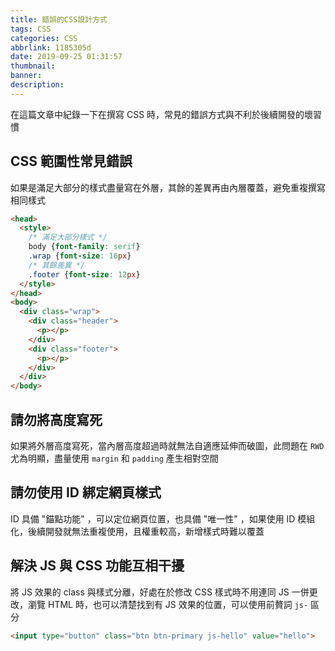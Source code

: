 ```yaml
---
title: 錯誤的CSS設計方式
tags: CSS
categories: CSS
abbrlink: 1185305d
date: 2019-09-25 01:31:57
thumbnail:
banner:
description:
---
```


在這篇文章中紀錄一下在撰寫 CSS 時，常見的錯誤方式與不利於後續開發的壞習慣

<!-- more -->

## CSS 範圍性常見錯誤

如果是滿足大部分的樣式盡量寫在外層，其餘的差異再由內層覆蓋，避免重複撰寫相同樣式

``` html
<head>
  <style>
    /* 滿足大部分樣式 */
    body {font-family: serif}
    .wrap {font-size: 16px}
    /* 其餘差異 */
    .footer {font-size: 12px}
  </style>
</head>
<body>
  <div class="wrap">
    <div class="header">
      <p></p>
    </div>
    <div class="footer">
      <p></p>
    </div>
  </div>
</body>
```

## 請勿將高度寫死

如果將外層高度寫死，當內層高度超過時就無法自適應延伸而破圖，此問題在 `RWD` 尤為明顯，盡量使用 `margin` 和 `padding` 產生相對空間

## 請勿使用 ID 綁定網頁樣式

ID 具備 "錨點功能" ，可以定位網頁位置，也具備 "唯一性" ，如果使用 ID 模組化，後續開發就無法重複使用，且權重較高，新增樣式時難以覆蓋

## 解決 JS 與 CSS 功能互相干擾

將 JS 效果的 class 與樣式分離，好處在於修改 CSS 樣式時不用連同 JS 一併更改，瀏覽 HTML 時，也可以清楚找到有 JS 效果的位置，可以使用前贅詞 `js-` 區分

``` html  
<input type="button" class="btn btn-primary js-hello" value="hello">
```